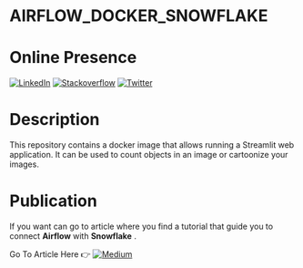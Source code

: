 # AIRFLOW_DOCKER_SNOWFLAKE

# Online Presence

[![LinkedIn](https://img.shields.io/badge/-Go%20To%20LinkedIn-3b5998)](https://www.linkedin.com/in/alexanderbolano)
[![Stackoverflow](https://img.shields.io/badge/-Stackoverflow-ff7c55)](https://stackoverflow.com/story/alexbonella)
[![Twitter](https://img.shields.io/badge/-@Alex_bonella-1DA1F2)](https://twitter.com/Alex_bonella)

# Description

This repository contains a docker image that allows running a Streamlit web application. It can be used to count objects in an image or cartoonize your images.

# Publication 

If you want can go to article where you find a tutorial that guide you to connect **Airflow** with **Snowflake** .

Go To Article Here 👉 [![Medium](https://img.shields.io/badge/-Medium%20Article-070100)](https://datexland.medium.com/how-to-connect-snowflake-with-airflow-on-docker-in-order-to-build-a-data-extraction-pipeline-for-e65591f011d6)


